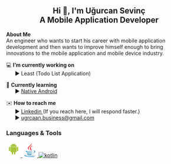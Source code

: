 <h2 align="center">Hi 👋, I'm Uğurcan Sevinç </br> A Mobile Application Developer </h2>

**About Me**<br/>
An engineer who wants to start his career with mobile application development and then wants to improve himself enough to bring innovations to the mobile application and mobile device industry. 

💻 **I’m currently working on**<br/>
   &nbsp;&nbsp;&nbsp;&nbsp;&nbsp;&nbsp;► Least (Todo List Application) <br/>

📖 **Currently learning**<br/>
   &nbsp;&nbsp;&nbsp;&nbsp;&nbsp;&nbsp;► <a href="https://developer.android.com">Native Android</a><br/>
   

✉️ **How to reach me**<br/>
   &nbsp;&nbsp;&nbsp;&nbsp;&nbsp;&nbsp;► <a href="https://linkedin.com/in/ugrcaan" target="blank"> Linkedin </a> (If you reach here, I will respond faster.) <br/>
   &nbsp;&nbsp;&nbsp;&nbsp;&nbsp;&nbsp;► ugrcaan.business@gmail.com

<h3 align="left">Languages & Tools</h3> <a href="https://developer.android.com" target="_blank"> <img src="https://raw.githubusercontent.com/devicons/devicon/master/icons/android/android-original-wordmark.svg" alt="android" width="40" height="40"/> </a> <a href="https://www.java.com" target="_blank"> <img src="https://raw.githubusercontent.com/devicons/devicon/master/icons/java/java-original.svg" alt="java" width="40" height="40"/> </a> <a href="https://kotlinlang.org" target="_blank"> <img src="https://www.vectorlogo.zone/logos/kotlinlang/kotlinlang-icon.svg" alt="kotlin" width="40" height="40"/> </a> </p>



<!-- 
<h3 align="left">Algorithm</h3>
<a href="https://www.hackerrank.com/ugrcaan" target="blank"><img align="center" src="https://raw.githubusercontent.com/rahuldkjain/github-profile-readme-generator/master/src/images/icons/Social/hackerrank.svg" alt="ugrcaan" height="30" width="40" /></a>


<p><img align="left" src="https://github-readme-stats.vercel.app/api/top-langs?username=ugurcan-sevinc&show_icons=true&locale=en&layout=compact" alt="ugurcan-sevinc" /></p>
-->


